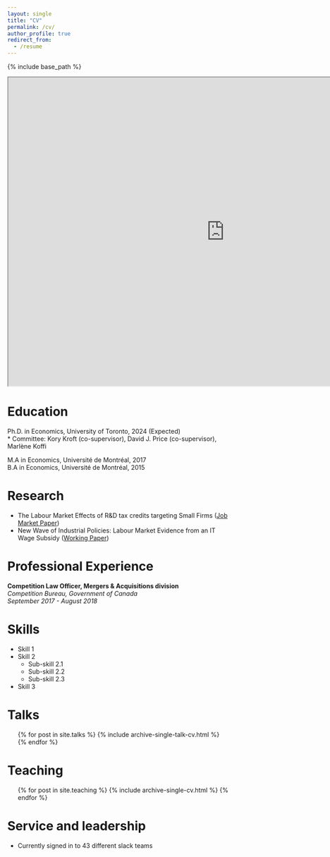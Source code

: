 ```yaml
---
layout: single
title: "CV"
permalink: /cv/
author_profile: true
redirect_from:
  - /resume
---
```

{% include base_path %}

<iframe src="https://drive.google.com/file/d/1J-5mubc3RkFvY6uLZvttq12Qx5bVgU8E/view?usp=sharing" height = "700" width = "980"></iframe>

Education
======
Ph.D. in Economics, University of Toronto, 2024 (Expected)  
     * Committee: Kory Kroft (co-supervisor), David J. Price (co-supervisor), Marl&#232;ne Koffi    
     
M.A in Economics, Universit‌&#233; de Montr&#233;al, 2017  
B.A in Economics, Universit‌&#233; de Montr&#233;al, 2015  

Research
======
* The Labour Market Effects of R&D tax credits targeting Small Firms ([Job Market Paper](https://alehoux.github.io/JMP/))
* New Wave of Industrial Policies: Labour Market Evidence from an IT Wage Subsidy ([Working Paper](https://alehoux.github.io/talks/))


Professional Experience
======
**Competition Law Officer, Mergers & Acquisitions division**  
*Competition Bureau, Government of Canada*  
*September 2017 - August 2018*    
  
Skills
======
* Skill 1
* Skill 2
  * Sub-skill 2.1
  * Sub-skill 2.2
  * Sub-skill 2.3
* Skill 3


  
Talks
======
  <ul>{% for post in site.talks %}
    {% include archive-single-talk-cv.html %}
  {% endfor %}</ul>
  
Teaching
======
  <ul>{% for post in site.teaching %}
    {% include archive-single-cv.html %}
  {% endfor %}</ul>
  
Service and leadership
======
* Currently signed in to 43 different slack teams
